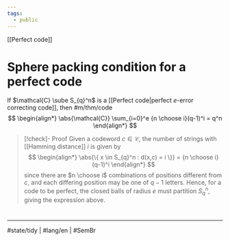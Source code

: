 ```yaml
---
tags:
  - public
---
```

[[Perfect code]]
# Sphere packing condition for a perfect code

If $\mathcal{C} \sube S_{q}^n$ is a [[Perfect code|perfect $e$-error correcting code]], then #m/thm/code
$$
\begin{align*}
\abs{\mathcal{C}} \sum_{i=0}^e {n \choose i}(q-1)^i = q^n
\end{align*}
$$

> [!check]- Proof
> Given a codeword $c \in \mathcal{C}$, the number of strings with [[Hamming distance]] $i$ is given by
> $$
> \begin{align*}
> \abs{\{ x \in S_{q}^n : d(x,c) = i \}} = {n \choose i} (q-1)^i
> \end{align*}
> $$
> since there are $n \choose i$ combinations of positions different from $c$, and each differing position may be one of $q-1$ letters.
> Hence, for a code to be perfect,
> the closed balls of radius $e$ must partition $S_{q}^n$, giving the expression above. <span class="QED"/>


#
---
#state/tidy | #lang/en | #SemBr
